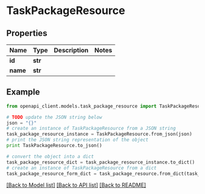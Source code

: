 # TaskPackageResource


## Properties
Name | Type | Description | Notes
------------ | ------------- | ------------- | -------------
**id** | **str** |  | 
**name** | **str** |  | 

## Example

```python
from openapi_client.models.task_package_resource import TaskPackageResource

# TODO update the JSON string below
json = "{}"
# create an instance of TaskPackageResource from a JSON string
task_package_resource_instance = TaskPackageResource.from_json(json)
# print the JSON string representation of the object
print TaskPackageResource.to_json()

# convert the object into a dict
task_package_resource_dict = task_package_resource_instance.to_dict()
# create an instance of TaskPackageResource from a dict
task_package_resource_form_dict = task_package_resource.from_dict(task_package_resource_dict)
```
[[Back to Model list]](../README.md#documentation-for-models) [[Back to API list]](../README.md#documentation-for-api-endpoints) [[Back to README]](../README.md)


